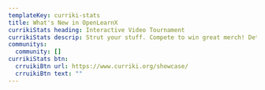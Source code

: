 ```yaml
---
templateKey: curriki-stats
title: What's New in OpenLearnX
currikiStats heading: Interactive Video Tournament
currikiStats descrip: Strut your stuff. Compete to win great merch! Details coming soon..
communitys:
  community: []
currikiStats btn:
  crruikiBtn url: https://www.curriki.org/showcase/
  crruikiBtn text: ""
---
```

